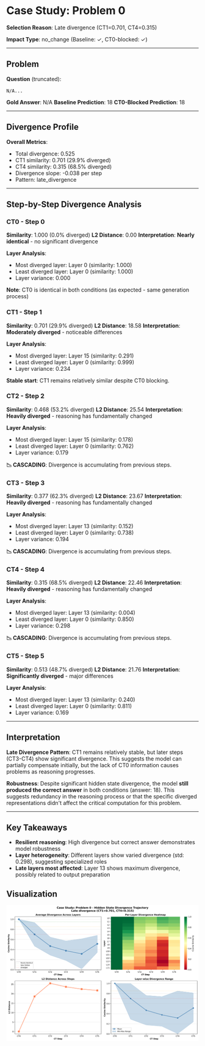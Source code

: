 # Case Study: Problem 0

**Selection Reason**: Late divergence (CT1=0.701, CT4=0.315)

**Impact Type**: no_change (Baseline: ✓, CT0-blocked: ✓)

---

## Problem

**Question** (truncated):
```
N/A...
```

**Gold Answer**: N/A
**Baseline Prediction**: 18
**CT0-Blocked Prediction**: 18

---

## Divergence Profile

**Overall Metrics**:
- Total divergence: 0.525
- CT1 similarity: 0.701 (29.9% diverged)
- CT4 similarity: 0.315 (68.5% diverged)
- Divergence slope: -0.038 per step
- Pattern: late_divergence

---

## Step-by-Step Divergence Analysis

### CT0 - Step 0

**Similarity**: 1.000 (0.0% diverged)
**L2 Distance**: 0.00
**Interpretation**: **Nearly identical** - no significant divergence

**Layer Analysis**:
- Most diverged layer: Layer 0 (similarity: 1.000)
- Least diverged layer: Layer 0 (similarity: 1.000)
- Layer variance: 0.000

**Note**: CT0 is identical in both conditions (as expected - same generation process)

### CT1 - Step 1

**Similarity**: 0.701 (29.9% diverged)
**L2 Distance**: 18.58
**Interpretation**: **Moderately diverged** - noticeable differences

**Layer Analysis**:
- Most diverged layer: Layer 15 (similarity: 0.291)
- Least diverged layer: Layer 0 (similarity: 0.999)
- Layer variance: 0.234

**Stable start**: CT1 remains relatively similar despite CT0 blocking.

### CT2 - Step 2

**Similarity**: 0.468 (53.2% diverged)
**L2 Distance**: 25.54
**Interpretation**: **Heavily diverged** - reasoning has fundamentally changed

**Layer Analysis**:
- Most diverged layer: Layer 15 (similarity: 0.178)
- Least diverged layer: Layer 0 (similarity: 0.762)
- Layer variance: 0.179

**📉 CASCADING**: Divergence is accumulating from previous steps.

### CT3 - Step 3

**Similarity**: 0.377 (62.3% diverged)
**L2 Distance**: 23.67
**Interpretation**: **Heavily diverged** - reasoning has fundamentally changed

**Layer Analysis**:
- Most diverged layer: Layer 13 (similarity: 0.152)
- Least diverged layer: Layer 0 (similarity: 0.738)
- Layer variance: 0.194

**📉 CASCADING**: Divergence is accumulating from previous steps.

### CT4 - Step 4

**Similarity**: 0.315 (68.5% diverged)
**L2 Distance**: 22.46
**Interpretation**: **Heavily diverged** - reasoning has fundamentally changed

**Layer Analysis**:
- Most diverged layer: Layer 13 (similarity: 0.004)
- Least diverged layer: Layer 0 (similarity: 0.850)
- Layer variance: 0.298

**📉 CASCADING**: Divergence is accumulating from previous steps.

### CT5 - Step 5

**Similarity**: 0.513 (48.7% diverged)
**L2 Distance**: 21.76
**Interpretation**: **Significantly diverged** - major differences

**Layer Analysis**:
- Most diverged layer: Layer 13 (similarity: 0.240)
- Least diverged layer: Layer 0 (similarity: 0.811)
- Layer variance: 0.169

---

## Interpretation

**Late Divergence Pattern**: CT1 remains relatively stable, but later steps (CT3-CT4) show significant
divergence. This suggests the model can partially compensate initially, but the lack of CT0 information
causes problems as reasoning progresses.

**Robustness**: Despite significant hidden state divergence, the model **still produced the correct answer**
in both conditions (answer: 18). This suggests redundancy in the reasoning process
or that the specific diverged representations didn't affect the critical computation for this problem.

---

## Key Takeaways

- **Resilient reasoning**: High divergence but correct answer demonstrates model robustness
- **Layer heterogeneity**: Different layers show varied divergence (std: 0.298), suggesting specialized roles
- **Late layers most affected**: Layer 13 shows maximum divergence, possibly related to output preparation

## Visualization

![Divergence Trajectory](case_04_problem_0_divergence.png)

